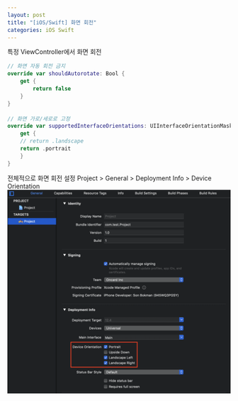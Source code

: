 ```yaml
---
layout: post
title: "[iOS/Swift] 화면 회전"
categories: iOS Swift
---
```


특정 ViewController에서 화면 회전
```swift
// 화면 자동 회전 금지
override var shouldAutorotate: Bool {
	get {
		return false
	}
}
    
// 화면 가로/세로로 고정
override var supportedInterfaceOrientations: UIInterfaceOrientationMask {
	get {
	// return .landscape
	return .portrait
	}
}
```

전체적으로 화면 회전 설정
Project > General > Deployment Info > Device Orientation
![img1](/img/2019-08-16-screen-rotation-1.png)
